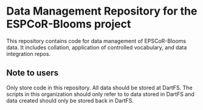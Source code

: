 # Data Management Repository for the ESPCoR-Blooms project

This repository contains code for data management of EPSCoR-Blooms data. It includes collation, application of controlled vocabulary, and data integration repos. 


## Note to users

Only store code in this repository. All data should be stored at DartFS. The scripts in this organization should only refer to to data stored in DartFS and data created should only be stored back in DartFS.
